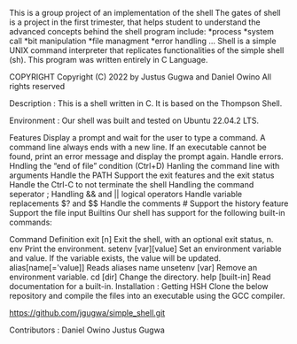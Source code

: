 This is a group project of an implementation of the shell
The gates of shell is a project in the first trimester, that helps student to understand the advanced concepts behind the shell program include:
 *process
 *system call
 *bit manipulation
 *file managment
 *error handling ...
Shell is a simple UNIX command interpreter that replicates functionalities of the simple shell (sh).
This program was written entirely in C Language.

COPYRIGHT
Copyright (C) 2022 by Justus Gugwa and Daniel Owino
All rights reserved

Description :
This is a shell written in C. It is based on the Thompson Shell.

Environment :
Our shell was built and tested on Ubuntu 22.04.2 LTS.

Features
Display a prompt and wait for the user to type a command. A command line always ends with a new line.
If an executable cannot be found, print an error message and display the prompt again.
Handle errors.
Hndling the “end of file” condition (Ctrl+D)
Hanling the command line with arguments
Handle the PATH
Support the exit features and the exit status
Handle the Ctrl-C to not terminate the shell
Handling the command seperator ;
Handling && and || logical operators
Handle variable replacements $? and $$
Handle the comments #
Support the history feature
Support the file input
Builtins
Our shell has support for the following built-in commands:

Command	Definition
exit [n]	Exit the shell, with an optional exit status, n.
env	Print the environment.
setenv [var][value]	Set an environment variable and value. If the variable exists, the value will be updated.
alias[name[='value]]	Reads aliases name
unsetenv [var]	Remove an environment variable.
cd [dir]	Change the directory.
help [built-in]	Read documentation for a built-in.
Installation : Getting HSH
Clone the below repository and compile the files into an executable using the GCC compiler.

https://github.com/jgugwa/simple_shell.git

Contributors :
Daniel Owino
Justus Gugwa
